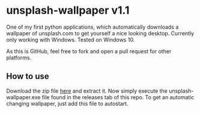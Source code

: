 # unsplash-wallpaper v1.1
One of my first python applications, which automatically downloads a wallpaper of unsplash.com to get yourself a nice looking desktop. Currently only working with Windows. Tested on Windows 10.

As this is GitHub, feel free to fork and open a pull request for other platforms.

## How to use
Download the zip file [here](https://github.com/tobimori/unsplash-wallpaper/releases/) and extract it.
Now simply execute the unsplash-wallpaper.exe file found in the releases tab of this repo.
To get an automatic changing wallpaper, just add this file to autostart.
